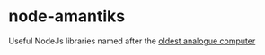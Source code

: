 # node-amantiks

Useful NodeJs libraries named after the [oldest analogue computer](https://en.wikipedia.org/wiki/Antikythera_mechanism)
